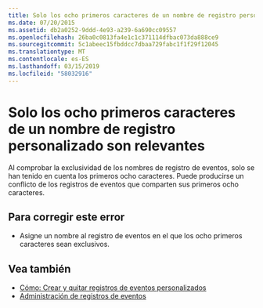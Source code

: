 ```yaml
---
title: Solo los ocho primeros caracteres de un nombre de registro personalizado son relevantes
ms.date: 07/20/2015
ms.assetid: db2a0252-9ddd-4e93-a239-6a690cc09557
ms.openlocfilehash: 26ba0c0813fa4e1c1c371114dfbac073da888ce9
ms.sourcegitcommit: 5c1abeec15fbddcc7dbaa729fabc1f1f29f12045
ms.translationtype: MT
ms.contentlocale: es-ES
ms.lasthandoff: 03/15/2019
ms.locfileid: "58032916"
---
```

# <a name="only-the-first-eight-characters-of-a-custom-log-name-are-significant"></a>Solo los ocho primeros caracteres de un nombre de registro personalizado son relevantes
Al comprobar la exclusividad de los nombres de registro de eventos, solo se han tenido en cuenta los primeros ocho caracteres. Puede producirse un conflicto de los registros de eventos que comparten sus primeros ocho caracteres.  
  
## <a name="to-correct-this-error"></a>Para corregir este error  
  
-   Asigne un nombre al registro de eventos en el que los ocho primeros caracteres sean exclusivos.  
  
## <a name="see-also"></a>Vea también

- [Cómo: Crear y quitar registros de eventos personalizados](https://docs.microsoft.com/previous-versions/visualstudio/visual-studio-2008/49dwckkz(v=vs.90))
- [Administración de registros de eventos](https://docs.microsoft.com/previous-versions/visualstudio/visual-studio-2008/4f69axw4(v=vs.90))
